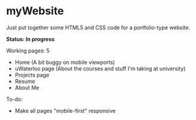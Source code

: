 myWebsite
=========

Just put together some HTML5 and CSS code for a portfolio-type website.

**Status: In progress**

Working pages: 5
  - Home (A bit buggy on mobile viewports)
  - uWaterloo page (About the courses and stuff I'm taking at university)
  - Projects page
  - Resume
  - About Me
  
To-do:
  - Make all pages "mobile-first" responsive
